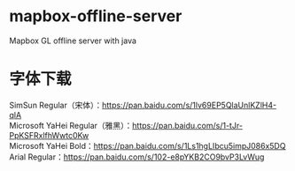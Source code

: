 # mapbox-offline-server
Mapbox GL offline server with java


# 字体下载
SimSun Regular（宋体）：https://pan.baidu.com/s/1lv69EP5QlaUnlKZlH4-qlA  
Microsoft YaHei Regular（雅黑）：https://pan.baidu.com/s/1-tJr-PpKSFRxlfhWwtc0Kw  
Microsoft YaHei Bold：https://pan.baidu.com/s/1Ls1hgLIbcu5impJ086x5DQ  
Arial Regular：https://pan.baidu.com/s/102-e8pYKB2CO9bvP3LvWug